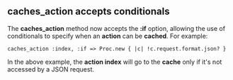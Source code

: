 ## caches\_action accepts conditionals

The **caches\_action** method now accepts the **:if** option, allowing the use of conditionals to specify when an **action** can be **cached**. For example:

	caches_action :index, :if => Proc.new { |c| !c.request.format.json? }

In the above example, the **action index** will go to the **cache** only if it's not accessed by a JSON request.
